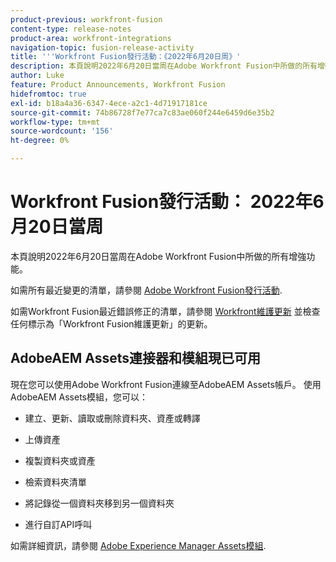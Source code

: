 ```yaml
---
product-previous: workfront-fusion
content-type: release-notes
product-area: workfront-integrations
navigation-topic: fusion-release-activity
title: '''Workfront Fusion發行活動：《2022年6月20日周》'
description: 本頁說明2022年6月20日當周在Adobe Workfront Fusion中所做的所有增強功能。
author: Luke
feature: Product Announcements, Workfront Fusion
hidefromtoc: true
exl-id: b18a4a36-6347-4ece-a2c1-4d71917181ce
source-git-commit: 74b86728f7e77ca7c83ae060f244e6459d6e35b2
workflow-type: tm+mt
source-wordcount: '156'
ht-degree: 0%

---
```


# Workfront Fusion發行活動： 2022年6月20日當周

本頁說明2022年6月20日當周在Adobe Workfront Fusion中所做的所有增強功能。

如需所有最近變更的清單，請參閱 [Adobe Workfront Fusion發行活動](../../../product-announcements/product-releases/fusion-release-activity/fusion-release-activity.md).

如需Workfront Fusion最近錯誤修正的清單，請參閱 [Workfront維護更新](https://one.workfront.com/s/article/Workfront-Maintenance-Updates-1882317350) 並檢查任何標示為「Workfront Fusion維護更新」的更新。

## AdobeAEM Assets連接器和模組現已可用

現在您可以使用Adobe Workfront Fusion連線至AdobeAEM Assets帳戶。 使用AdobeAEM Assets模組，您可以：

* 建立、更新、讀取或刪除資料夾、資產或轉譯

* 上傳資產

* 複製資料夾或資產

* 檢索資料夾清單

* 將記錄從一個資料夾移到另一個資料夾

* 進行自訂API呼叫


如需詳細資訊，請參閱 [Adobe Experience Manager Assets模組](../../../workfront-fusion/apps-and-their-modules/aem-assets-modules.md).

